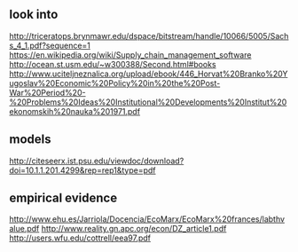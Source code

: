 look into
---------
http://triceratops.brynmawr.edu/dspace/bitstream/handle/10066/5005/Sachs_4_1.pdf?sequence=1
https://en.wikipedia.org/wiki/Supply_chain_management_software
http://ocean.st.usm.edu/~w300388/Second.html#books
http://www.uciteljneznalica.org/upload/ebook/446_Horvat%20Branko%20Yugoslav%20Economic%20Policy%20in%20the%20Post-War%20Period%20-%20Problems%20Ideas%20Institutional%20Developments%20Institut%20ekonomskih%20nauka%201971.pdf

models
------
http://citeseerx.ist.psu.edu/viewdoc/download?doi=10.1.1.201.4299&rep=rep1&type=pdf

empirical evidence
------------------
http://www.ehu.es/Jarriola/Docencia/EcoMarx/EcoMarx%20frances/labthvalue.pdf
http://www.reality.gn.apc.org/econ/DZ_article1.pdf
http://users.wfu.edu/cottrell/eea97.pdf